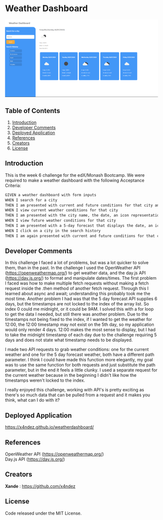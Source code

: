 # Weather Dashboard

![Screenshot of application](./assets/screenshot.png)

## Table of Contents

1. [Introduction](#introduction)
2. [Developer Comments](#developer-comments)
3. [Deployed Application](#deployed-application)
4. [References](#references)
5. [Creators](#creators)
6. [License](#license)

## Introduction

This is the week 6 challenge for the edX/Monash Bootcamp.  We were required to make a weather dashboard with the following Acceptance Criteria:

```md
GIVEN a weather dashboard with form inputs
WHEN I search for a city
THEN I am presented with current and future conditions for that city and that city is added to the search history
WHEN I view current weather conditions for that city
THEN I am presented with the city name, the date, an icon representation of weather conditions, the temperature, the humidity, and the the wind speed
WHEN I view future weather conditions for that city
THEN I am presented with a 5-day forecast that displays the date, an icon representation of weather conditions, the temperature, the wind speed, and the humidity
WHEN I click on a city in the search history
THEN I am again presented with current and future conditions for that city
```

## Developer Comments

In this challenge I faced a lot of problems, but was a lot quicker to solve them, than in the past.  In the challenge I used the OpenWeather API (<https://openweathermap.org/>) to get weather data, and the day.js API (<https://day.js.org/>) to format and manipulate dates/times.  The first problem I faced was how to make multiple fetch requests without making a fetch request inside the .then method of another fetch request.  Through this I learned about async and await; understanding this probably took me the most time.  Another problem I had was that the 5 day forecast API supplies 6 days, but the timestamps are not locked to the index of the array list.  So index 0 could me midnight, or it could be 9AM.  I solved this with a for loop to get the data I needed, but still there was another problem.  Due to the timestamps not being fixed to the index, if I wanted to get the weather for 12:00, the 12:00 timestamp may not exist on the 5th day, so my application would only render 4 days.  12:00 makes the most sense to display, but I had to take the midnight timestamp of each day due to the challenge requiring 5 days and does not state what timestamp needs to be displayed.

I made two API requests to grab weather conditions: one for the current weather and one for the 5 day forecast weather, both have a different path parameter. I think I could have made this function more elegantly, my goal was to use the same function for both requests and just substitute the path parameter, but in the end it feels a little clunky.  I used a separate request for the current weather because in the beginning I didn't like how the timestamps weren't locked to the index.

I really enjoyed this challenge, working with API's is pretty exciting as there's so much data that can be pulled from a request and it makes you think, what can I do with it?

## Deployed Application

<https://x4ndez.github.io/weatherdashboard/>

## References

OpenWeather API (<https://openweathermap.org/>)<br>
Day.js API (<https://day.js.org/>)

## Creators

**Xande** : <https://github.com/x4ndez>

## License

Code released under the MIT License.
